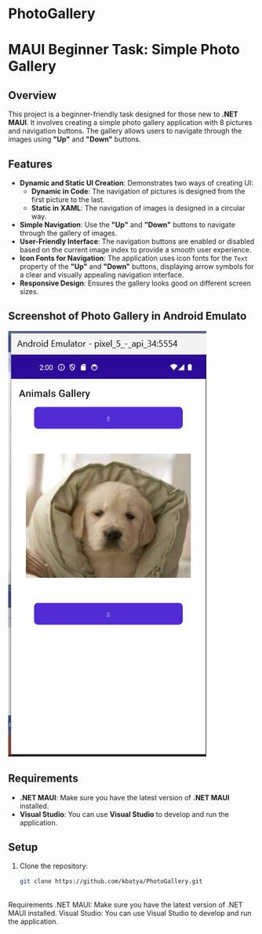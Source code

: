 # PhotoGallery
# MAUI Beginner Task: Simple Photo Gallery

## Overview

This project is a beginner-friendly task designed for those new to **.NET MAUI**. It involves creating a simple photo gallery application with 8 pictures and navigation buttons. The gallery allows users to navigate through the images using **"Up"** and **"Down"** buttons.

## Features

- **Dynamic and Static UI Creation**: Demonstrates two ways of creating UI:
  - **Dynamic in Code**: The navigation of pictures is designed from the first picture to the last.
  - **Static in XAML**: The navigation of images is designed in a circular way.
- **Simple Navigation**: Use the **"Up"** and **"Down"** buttons to navigate through the gallery of images.
- **User-Friendly Interface**: The navigation buttons are enabled or disabled based on the current image index to provide a smooth user experience.
- **Icon Fonts for Navigation**: The application uses icon fonts for the `Text` property of the **"Up"** and **"Down"** buttons, displaying arrow symbols for a clear and visually appealing navigation interface.
- **Responsive Design**: Ensures the gallery looks good on different screen sizes.

## Screenshot of Photo Gallery in Android Emulato

![Screenshot of Photo Gallery in Android Emulator](https://github.com/kbatya/PhotoGallery/blob/master/screenshotMAUI.png)

## Requirements

- **.NET MAUI**: Make sure you have the latest version of **.NET MAUI** installed.
- **Visual Studio**: You can use **Visual Studio** to develop and run the application.

## Setup

1. Clone the repository:
   ```bash
   git clone https://github.com/kbatya/PhotoGallery.git



Requirements
.NET MAUI: Make sure you have the latest version of .NET MAUI installed.
Visual Studio: You can use Visual Studio to develop and run the application.
